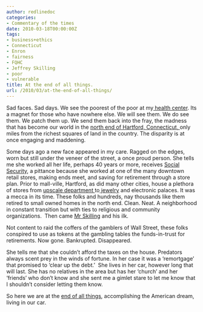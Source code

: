 ```yaml
---
author: redlinedoc
categories:
- Commentary of the times
date: 2010-03-18T00:00:00Z
tags:
- business+ethics
- Connecticut
- Enron
- fairness
- FQHC
- Jeffrey Skilling
- poor
- vulnerable
title: At the end of all things.
url: /2010/03/at-the-end-of-all-things/
---
```


Sad faces. Sad days. We see the poorest of the poor at my[ health center][1]. Its a magnet for those who have nowhere else. We will see them. We do see them. We patch them up. We send them back into the fray, the madness that has become our world in the [north end of Hartford, Connecticut, ][2]only miles from the richest squares of land in the country. The disparity is at once engaging and maddening.

Some days ago a new face appeared in my care. Ragged on the edges, worn but still under the veneer of the street, a once proud person. She tells me she worked all her life, perhaps 40 years or more, receives [Social Security][3], a pittance because she worked at one of the many downtown retail stores, making ends meet, and saving for retirement through a store plan. Prior to mall-ville, Hartford, as did many other cities, house a plethora of stores from [upscale department ][4]to[ jewelry][4] and electronic palaces. It was a mecca in its time. These folks and hundreds, nay thousands like them retired to small owned homes in the north end. Clean. Neat. A neighborhood in constant transition but with ties to religious and community organizations.  Then came [Mr Skilling][5] and his ilk.

Not content to raid the coffers of the gamblers of Wall Street, these folks conspired to use as tokens at the gambling tables the funds-in-trust for retirements. Now gone. Bankrupted. Disappeared.

She tells me that she couldn&#8217;t afford the taxes on the house. Predators always scent prey in the winds of fortune. In her case it was a &#8216;remortgage&#8217; that promised to &#8216;clear up the debt.&#8217;  She lives in her car, however long that will last. She has no relatives in the area but has her &#8216;church&#8217; and her &#8216;friends&#8217; who don&#8217;t know and she sent me a gimlet stare to let me know that I shouldn&#8217;t consider letting them know.

So here we are at the [end of all things][6], accomplishing the American dream, living in our car.

 [1]: http://chshartford.org
 [2]: http://en.wikipedia.org/wiki/Neighborhoods_of_Hartford,_Connecticut
 [3]: http://www.ssa.gov/planners/calculators.htm
 [4]: http://manuscripts.wordpress.com/category/g-fox-co/
 [5]: http://www.dailyfinance.com/story/fraud-files-enrons-jeffrey-skilling-says-we-shouldnt-expect-e/19379616/
 [6]: http://www.wowhead.com/?quest=12779
